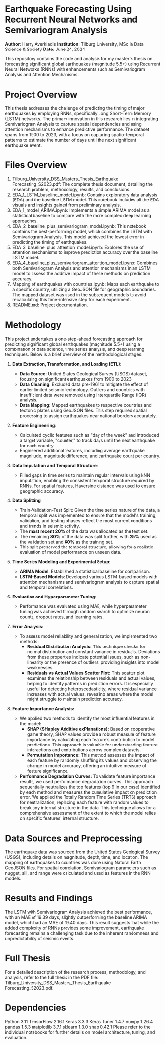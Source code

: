 # Earthquake Forecasting Using Recurrent Neural Networks and Semivariogram Analysis

**Author**: Harry Averkiadis
**Institution**: Tilburg University, MSc in Data Science & Society
**Date**: June 24, 2024

This repository contains the code and analysis for my master's thesis on forecasting significant global earthquakes (magnitude 5.5+) using Recurrent Neural Networks (RNNs) with enhancements such as Semivariogram Analysis and Attention Mechanisms.

# Project Overview
This thesis addresses the challenge of predicting the timing of major earthquakes by employing RNNs, specifically Long Short-Term Memory (LSTM) networks. The primary innovation in this research lies in integrating Semivariogram Analysis to capture spatial dependencies and using attention mechanisms to enhance predictive performance. The dataset spans from 1900 to 2023, with a focus on capturing spatio-temporal patterns to estimate the number of days until the next significant earthquake event.

# Files Overview
1) Tilburg_University_DSS_Masters_Thesis_Earthquake Forecasting_S2023.pdf: The complete thesis document, detailing the research problem, methodology, results, and conclusions.
2) EDA_1_LSTM_baseline_model.ipynb: Contains exploratory data analysis (EDA) and the baseline LSTM model. This notebook includes all the EDA visuals and insights gained from preliminary analysis.
3) EDA_1_model_ARIMA.ipynb: Implements a simple ARIMA model as a statistical baseline to compare with the more complex deep learning approaches.
4) EDA_2_baseline_plus_semivariogram_model.ipynb: This notebook contains the best-performing model, which combines the LSTM with Semivariogram Analysis. This model achieved the lowest error in predicting the timing of earthquakes.
5) EDA_3_baseline_plus_attention_model.ipynb: Explores the use of attention mechanisms to improve prediction accuracy over the baseline LSTM model.
6) EDA_4_baseline_plus_semivariogram_attention_model.ipynb: Combines both Semivariogram Analysis and attention mechanisms in an LSTM model to assess the additive impact of these methods on prediction accuracy.
7) Mapping of earthquakes with countries.ipynb: Maps each earthquake to a specific country, utilizing a GeoJSON file for geographic boundaries. The mapped dataset was used in the subsequent models to avoid recalculating this time-intensive step for each experiment.
8) README.md: Project documentation.

# Methodology
This project undertakes a one-step-ahead forecasting approach for predicting significant global earthquakes (magnitude 5.5+) using a combination of data science, time series analysis, and deep learning techniques. Below is a brief overview of the methodological stages:

1. **Data Extraction, Transformation, and Loading (ETL)**:
   - **Data Source**: United States Geological Survey (USGS) dataset, focusing on significant earthquakes from 1900 to 2023.
   - **Data Cleaning**: Excluded data pre-1961 to mitigate the effect of earlier limited seismic technology. Outliers and countries with insufficient data were removed using Interquartile Range (IQR) analysis.
   - **Data Mapping**: Mapped earthquakes to respective countries and tectonic plates using GeoJSON files. This step required spatial processing to assign earthquakes near national borders accurately.

2. **Feature Engineering**:
   - Calculated cyclic features such as "day of the week" and introduced a target variable, "counter," to track days until the next earthquake for each country.
   - Engineered additional features, including average earthquake magnitude, magnitude difference, and earthquake count per country.

3. **Data Imputation and Temporal Structure**:
   - Filled gaps in time series to maintain regular intervals using kNN imputation, enabling the consistent temporal structure required by RNNs. For spatial features, Haversine distance was used to ensure geographic accuracy.

4. **Data Splitting**
   - Train-Validation-Test Split: Given the time series nature of the data, a temporal split was implemented to ensure that the model's training, validation, and testing phases reflect the most current conditions and trends in seismic activity.
   - The **most recent 20%** of the data was allocated as the test set.
   - The remaining **80%** of the data was split further, with **25%** used as the validation set and **60%** as the training set.
   - This split preserved the temporal structure, allowing for a realistic evaluation of model performance on unseen data.

5. **Time Series Modeling and Experimental Setup**:
   - **ARIMA Model**: Established a statistical baseline for comparison.
   - **LSTM-Based Models**: Developed various LSTM-based models with attention mechanisms and semivariogram analysis to capture spatial and temporal correlations.

6. **Evaluation and Hyperparameter Tuning**:
   - Performance was evaluated using MAE, while hyperparameter tuning was achieved through random search to optimize neuron counts, dropout rates, and learning rates.

7. **Error Analysis:**
   - To assess model reliability and generalization, we implemented two methods:
     - **Residual Distribution Analysis:** This technique checks for normal distribution and constant variance in residuals. Deviations from these properties indicate potential issues, such as non-linearity or the presence of outliers, providing insights into model weaknesses.
     - **Residuals vs Actual Values Scatter Plot:** This scatter plot examines the relationship between residuals and actual values, helping to identify patterns in prediction errors. It is especially useful for detecting heteroscedasticity, where residual variance increases with actual values, revealing areas where the model might struggle to maintain prediction accuracy.

8. **Feature Importance Analysis:**
   - We applied two methods to identify the most influential features in the model:
     - **SHAP (SHapley Additive exPlanations):** Based on cooperative game theory, SHAP values provide a robust measure of feature importance by calculating each feature’s contribution to model predictions. This approach is valuable for understanding feature interactions and contributions across complex datasets.
     - **Permutation Importance:** This method assesses the impact of each feature by randomly shuffling its values and observing the change in model accuracy, offering an intuitive measure of feature significance.
   - **Performance Degradation Curves:** To validate feature importance results, we used performance degradation curves. This approach sequentially neutralizes the top features (top 9 in our case) identified by each method and measures the cumulative impact on prediction error. We applied the Totally Random Time Series (TRTS) approach for neutralization, replacing each feature with random values to break any internal structure in the data. This technique allows for a comprehensive assessment of the extent to which the model relies on specific features' internal structure.

# Data Sources and Preprocessing
The earthquake data was sourced from the United States Geological Survey (USGS), including details on magnitude, depth, time, and location. The mapping of earthquakes to countries was done using Natural Earth GeoJSON files. For spatial correlation, Semivariogram parameters such as nugget, sill, and range were calculated and used as features in the RNN models.

# Results and Findings
The LSTM with Semivariogram Analysis achieved the best performance, with an MAE of 19.39 days, slightly outperforming the baseline ARIMA model, which had an MAE of 19.40 days. This result suggests that while the added complexity of RNNs provides some improvement, earthquake forecasting remains a challenging task due to the inherent randomness and unpredictability of seismic events.

# Full Thesis
For a detailed description of the research process, methodology, and analysis, refer to the full thesis in the PDF file: Tilburg_University_DSS_Masters_Thesis_Earthquake Forecasting_S2023.pdf.

# Dependencies
Python 3.11
TensorFlow 2.16.1
Keras 3.3.3
Keras Tuner 1.4.7
numpy 1.26.4
pandas 1.5.3
matplotlib 3.7.1
sklearn 1.3.0
shap 0.42.1
Please refer to the individual notebooks for further details on model architecture, tuning, and evaluation.
